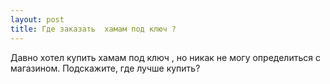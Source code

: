 ```yaml
---
layout: post 
title: Где заказать  хамам под ключ ? 
--- 
```

Давно хотел купить  хамам под ключ , но никак не могу определиться с магазином. Подскажите, где лучше купить?